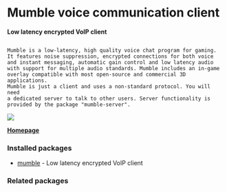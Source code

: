 # Mumble voice communication client

__Low latency encrypted VoIP client__

```

Mumble is a low-latency, high quality voice chat program for gaming.
It features noise suppression, encrypted connections for both voice
and instant messaging, automatic gain control and low latency audio
with support for multiple audio standards. Mumble includes an in-game
overlay compatible with most open-source and commercial 3D applications.
Mumble is just a client and uses a non-standard protocol. You will need
a dedicated server to talk to other users. Server functionality is
provided by the package "mumble-server".

```

[![](https://screenshots.debian.net/thumbnail/mumble/)](https://screenshots.debian.net/screenshot/mumble/)


 **[Homepage](https://wiki.mumble.info/wiki/Main_Page)**

### Installed packages

* [mumble](https://packages.debian.org/stretch/mumble) - Low latency encrypted VoIP client

### Related packages

<sub>  </sub>
